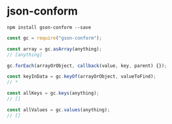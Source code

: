 # json-conform

`npm install gson-conform --save`


```js
const gc = require("gson-conform");

const array = gc.asArray(anything);
// [anything]

gc.forEach(arrayOrObject, callback(value, key, parent) {});

const keyInData = gc.keyOf(arrayOrObject, valueToFind);
// *

const allKeys = gc.keys(anything);
// []

const allValues = gc.values(anything);
// []
```